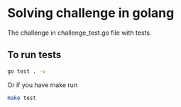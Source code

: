 # Solving challenge in golang

The challenge in challenge_test.go file with tests.

## To run tests

```sh
go test . -v
```

Or if you have make run

```sh
make test
```
